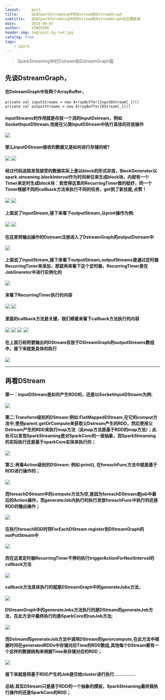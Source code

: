 ```yaml
---
layout:     post
title:      谈谈SparkStreaming中的Dstream和DstreamGraph
subtitle:   谈谈SparkStreaming中的Dstream和DstreamGraph这些魔板类
date:       2018-09-07
author:     XINGXING
header-img: img/post-bg-rwd.jpg
catalog: true
tags:
    - Spark
---
```


>
>SparkStreaming中的Dstream和DstreamGraph篇
> 


## 先谈DstreamGraph，
#### 在DstreamGraph中有两个ArrayBuffer，
    private val inputStreams = new ArrayBuffer[InputDStream[_]]()
    private val outputStreams = new ArrayBuffer[DStream[_]]()
    
#### inputStreams的作用就是存放一个流的inputDstream，例如SocketInputDStream,他是在父类InputDStream中执行具体的存放操作
![](https://ws4.sinaimg.cn/large/0069RVTdgy1fv0r8hs89ej314k0c674y.jpg)

#### 那么InputDStream接收的数据又是如何进行存储的呢?
![](https://ws3.sinaimg.cn/large/0069RVTdgy1fv0rth3yb8j31cc12otal.jpg)
![](https://ws2.sinaimg.cn/large/0069RVTdgy1fv0rucb4l7j31be0ai0t3.jpg)
#### 经过代码追踪发现接受的数据实际上是以block的形式存放，BlockGenerator以spark.streaming.blockInterval作为时间单位来生成block块，内部有一个Timer来定时生成block块：我觉得这里的RecurringTimer做的挺好，同一个Timer根据不同的callback方法来执行不同的任务，get到了新技能,点赞！
![](https://ws3.sinaimg.cn/large/0069RVTdgy1fv0ryyiv1wj31j0048mxe.jpg)
![](https://ws4.sinaimg.cn/large/0069RVTdgy1fv0rx26jfej30qm0hkmy8.jpg)

#### 上面说了inputStream,接下来看下outputStream,以print操作为例:
![](https://ws2.sinaimg.cn/large/006tNc79ly1fvp23bois9j31fk0lg3zi.jpg)
![](https://ws4.sinaimg.cn/large/006tNc79ly1fvp269ygn8j31hy08yt94.jpg)
#### 在这里将输出操作的Dstream注册进入了DstreamGraph的outputDstream中
![](https://ws1.sinaimg.cn/large/006tNc79ly1fvp27z5xixj31gi0byaan.jpg)


#### 上面说了inputStream,接下来看下outputStream,outputStreams是通过定时器RecurringTimer来添加，那就再来看下这个定时器，RecurringTimer是在JobGneretor中进行实例化的
![](https://ws3.sinaimg.cn/large/0069RVTdgy1fv0rd9oep8j31hy058q34.jpg)

#### 来看下RecurringTimer执行的内容
![](https://ws3.sinaimg.cn/large/0069RVTdgy1fv0rehksm8j313c0gk74m.jpg)
![](https://ws3.sinaimg.cn/large/0069RVTdgy1fv0rfm66rgj316o09i0t2.jpg)

#### 里面的callback方法是关键，我们顺着来看下callback方法执行的内容
![](https://ws2.sinaimg.cn/large/0069RVTdgy1fv0rhtj2ngj31iy044jrk.jpg)
![](https://ws4.sinaimg.cn/large/0069RVTdgy1fv0rieo6psj31120e4js6.jpg)
![](https://ws4.sinaimg.cn/large/0069RVTdgy1fv0rjmy3brj31kw0nnabw.jpg)
![](https://ws4.sinaimg.cn/large/0069RVTdgy1fv0rk9is65j316o0fymxx.jpg)

#### 在上面已经将要输出的DStream存放于DStreamGraph的outputStreams数组中，接下来就是具体的执行
![](https://ws3.sinaimg.cn/large/0069RVTdgy1fv0rqd4k96j31f80n4gmy.jpg)

***


## 再看DStream

#### 第一：inputDStream是如何产生RDD的，还是以SocketInputDStraem为例:
![](https://ws4.sinaimg.cn/large/0069RVTdgy1fv0s7r256jj31im0y2wgl.jpg)

#### 第二:Transform级别的DStream:例如:FlatMappedDStream,在它的comput方法中,使用parent.getOrCompute来获取父Dstream产生的RDD，然后使用父Dstream产生的RDD来执行map方法（此map方法是基于RDD的map方法）；此处可以发现SparkStreaming是对SparkCore的一层抽象，而SparkStreaming的实际执行还是基于sparkCore实体来执行的；
![](https://ws1.sinaimg.cn/large/0069RVTdgy1fv0s9t5w67j314204gmx7.jpg)

#### 第三:再看Action级别的DStream: 例如:print(), 在foreachFunc方法中就是基于RDD进行操作的；
![](https://ws2.sinaimg.cn/large/0069RVTdgy1fv0sbwnnnrj31c80qgabc.jpg)
#### 而foreachDStream中的compute方法为空,是因为foreachDStream是job中最后的Action操作，而generateJob内执行的执行发放foreachFunc中执行的还是RDD的输出操作；
![](https://ws2.sinaimg.cn/large/0069RVTdgy1fv0sdl5ytwj31gs0vkq4i.jpg)
#### 在执行foreachRDD时将ForEachDStream register到DStreamGraph的outPutStream中
![](https://ws4.sinaimg.cn/large/0069RVTdgy1fv0sf6xghpj30qu044glp.jpg)
#### 而在这里定时器RecurringTimer不停的执行triggerActionForNextInterval的callback方法
![](https://ws3.sinaimg.cn/large/0069RVTdgy1fv0sgg1rk5j30qw05wmxg.jpg)
#### callback方法具体执行的就是DStreamGraph中的generateJobs方法，
![](https://ws1.sinaimg.cn/large/0069RVTdgy1fv0sh8e4d3j30qm0aegm8.jpg)
#### DStreamGraph中的generateJobs方法执行的是DStream的generateJob方法，在此方法中最终执行的是SparkCore的runJob方法;
![](https://ws1.sinaimg.cn/large/0069RVTdgy1fv0si09bimj30qk090dg8.jpg)
#### 而Dstream的generateJob方法中调用DStream的gerorcompute,在此方法中根据时间在generatedRDDs中存储对应Time的RDD数组,其他每个DStream都有一个这样的数据结构来根据Time来存储对应的RDD；
![](https://ws2.sinaimg.cn/large/0069RVTdgy1fv0siskd3kj30qm0eswg3.jpg)

#### 接下来就是将基于RDD产生的Job提交给cluster进行执行……………

#### 总结:其实DStream只是基于RDD的一个抽象的模板，SparkStreaming最终做执行操作的还是SparkCore的RDD；


















